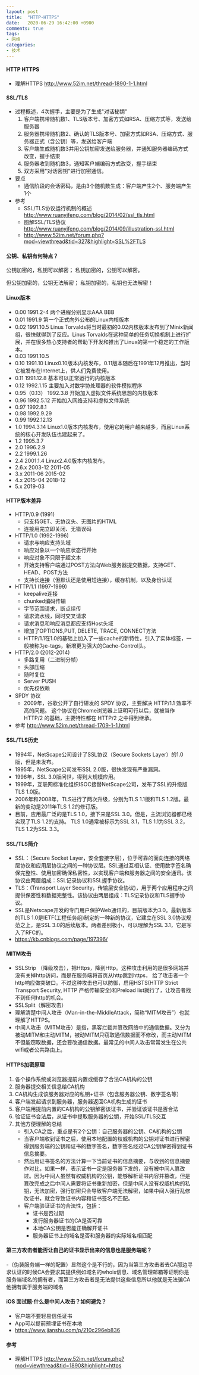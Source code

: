 ```yaml
---
layout: post
title:  "HTTP-HTTPS"
date:   2020-06-29 16:42:00 +0900
comments: true
tags:
- 网络
categories:
- 技术
---
```

#### HTTP HTTPS 
- 理解HTTPS <http://www.52im.net/thread-1890-1-1.html>

#### SSL/TLS 
- 过程概述，4次握手，主要是为了生成"对话秘钥"
    1. 客户端携带随机数1、TLS版本号、加密方式如RSA、压缩方式等，发送给服务器
    2. 服务器携带随机数2、确认的TLS版本号、加密方式如RSA、压缩方式、服务器正式（含公钥）等，发送给客户端
    3. 客户端生成随机数3并用公钥加密发送给服务器，并通知服务器编码方式改变，握手结束
    4. 服务器收到随机数3，通知客户端编码方式改变，握手结束
    3. 双方采用"对话密钥"进行加密通信。
- 要点
    - 通信阶段的会话密码，是由3个随机数生成：客户端产生2个、服务端产生1个
- 参考
    - SSL/TLS协议运行机制的概述 <http://www.ruanyifeng.com/blog/2014/02/ssl_tls.html>
    - 图解SSL/TLS协议 <http://www.ruanyifeng.com/blog/2014/09/illustration-ssl.html>
    - <http://www.52im.net/forum.php?mod=viewthread&tid=327&highlight=SSL%2FTLS>

#### 公钥、私钥有何特点？
公钥加密的，私钥可以解密；
私钥加密的，公钥可以解密。

但公钥加密的，公钥无法解密；
私钥加密的，私钥也无法解密！
 
#### Linux版本
- 0.00  1991.2-4 两个进程分别显示AAA BBB
- 0.01  1991.9 第一个正式向外公布的Linux内核版本
- 0.02  1991.10.5 Linus Torvalds将当时最初的0.02内核版本发布到了Minix新闻组，很快就得到了反应。Linus Torvalds在这种简单的任务切换机制上进行扩展，并在很多热心支持者的帮助下开发和推出了Linux的第一个稳定的工作版本。
- 0.03  1991.10.5
- 0.10  1991.10 Linux0.10版本内核发布，0.11版本随后在1991年12月推出，当时它被发布在Internet上，供人们免费使用。
- 0.11  1991.12.8 基本可以正常运行的内核版本
- 0.12  1992.1.15 主要加入对数学协处理器的软件模拟程序
- 0.95（0.13） 1992.3.8 开始加入虚拟文件系统思想的内核版本
- 0.96  1992.5.12 开始加入网络支持和虚拟文件系统
- 0.97  1992.8.1
- 0.98  1992.9.29
- 0.99  1992.12.13
- 1.0   1994.3.14 Linux1.0版本内核发布，使用它的用户越来越多，而且Linux系统的核心开发队伍也建起来了。
- 1.2   1995.3.7
- 2.0   1996.2.9
- 2.2   1999.1.26
- 2.4   2001.1.4 Linux2.4.0版本内核发布。
- 2.6.x 2003-12 2011-05
- 3.x   2011-06 2015-02
- 4.x   2015-04 2018-12
- 5.x   2019-03
 
#### HTTP版本差异
- HTTP/0.9 (1991)
    - 只支持GET、无协议头、无图片的HTML
    - 连接用完立即关闭、无错误码
- HTTP/1.0 (1992-1996)
    - 请求与响应支持头域
    - 响应对象以一个响应状态行开始
    - 响应对象不只限于超文本
    - 开始支持客户端通过POST方法向Web服务器提交数据，支持GET、HEAD、POST方法
    - 支持长连接（但默认还是使用短连接），缓存机制，以及身份认证 
- HTTP/1.1 (1997-1999)
    - keepalive连接
    - chunked编码传输 
    - 字节范围请求，断点续传
    - 请求流水线，同时交叉请求
    - 请求消息和响应消息都应支持Host头域
    - 增加了OPTIONS,PUT, DELETE, TRACE, CONNECT方法
    - HTTP/1.1在1.0的基础上加入了一些cache的新特性，引入了实体标签，一般被称为e-tags，新增更为强大的Cache-Control头。 
- HTTP/2.0 (2012-2014)
    - 多路复用（二进制分帧）
    - 头部压缩
    - 随时复位
    - Server PUSH
    - 优先权依赖
- SPDY 协议
    - 2009年，谷歌公开了自行研发的 SPDY 协议，主要解决 HTTP/1.1 效率不高的问题。
      这个协议在Chrome浏览器上证明可行以后，就被当作 HTTP/2 的基础，主要特性都在 HTTP/2 之中得到继承。
- 参考 <http://www.52im.net/thread-1709-1-1.html>

#### SSL/TLS历史
- 1994年，NetScape公司设计了SSL协议（Secure Sockets Layer）的1.0版，但是未发布。
- 1995年，NetScape公司发布SSL 2.0版，很快发现有严重漏洞。
- 1996年，SSL 3.0版问世，得到大规模应用。
- 1999年，互联网标准化组织ISOC接替NetScape公司，发布了SSL的升级版TLS 1.0版。
- 2006年和2008年，TLS进行了两次升级，分别为TLS 1.1版和TLS 1.2版。最新的变动是2011年TLS 1.2的修订版。
- 目前，应用最广泛的是TLS 1.0，接下来是SSL 3.0。但是，主流浏览器都已经实现了TLS 1.2的支持。
  TLS 1.0通常被标示为SSL 3.1，TLS 1.1为SSL 3.2，TLS 1.2为SSL 3.3。

#### SSL/TLS简介
- SSL：（Secure Socket Layer，安全套接字层），位于可靠的面向连接的网络层协议和应用层协议之间的一种协议层。SSL通过互相认证、使用数字签名确保完整性、使用加密确保私密性，以实现客户端和服务器之间的安全通讯。该协议由两层组成：SSL记录协议和SSL握手协议。
- TLS：(Transport Layer Security，传输层安全协议)，用于两个应用程序之间提供保密性和数据完整性。该协议由两层组成：TLS记录协议和TLS握手协议。
- SSL是Netscape开发的专门用户保护Web通讯的，目前版本为3.0。最新版本的TLS 1.0是IETF(工程任务组)制定的一种新的协议，它建立在SSL 3.0协议规范之上，是SSL 3.0的后续版本。两者差别极小，可以理解为SSL 3.1，它是写入了RFC的。 
- <https://kb.cnblogs.com/page/197396/>

#### MITM攻击
- SSLStrip （降级攻击），把Https，降到Http。这种攻击利用的是很多网站并没有关掉http访问，而是在服务端将首页从http跳到https，
    给了攻击者一个http响应做突破口。不过这种攻击也可以防御，启用HSTS(HTTP Strict Transport Security, HTTP 严格传输安全)和Preload list就行了，让攻击者找不到任何http的机会。
- SSLSplit（解密攻击）
- 理解清楚中间人攻击（Man-in-the-MiddleAttack，简称“MITM攻击”）也就理解了HTTPS。
- 中间人攻击（MITM攻击）是指，黑客拦截并篡改网络中的通信数据。又分为被动MITM和主动MITM，被动MITM只窃取通信数据而不修改，而主动MITM不但能窃取数据，还会篡改通信数据。最常见的中间人攻击常常发生在公共wifi或者公共路由上。

#### HTTPS加密原理
1. 各个操作系统或浏览器提前内置或缓存了合法CA机构的公钥
1. 服务器提交相关信息给CA机构
1. CA机构生成该服务器对应的私钥+证书（包含服务器公钥、数字签名等）
1. 客户端发起请求到服务器，服务器返回CA机构生成的证书
1. 客户端用提前内置的CA机构的公钥解密该证书，并验证该证书是否合法
1. 验证证书合法后，从证书中提取服务器的公钥，开始SSL/TLS交互
1. 其他方便理解的总结
    - 引入CA之后，重点是有2个公钥：自己服务器的公钥、CA机构的公钥
    - 当客户端收到证书之后，使用本地配置的权威机构的公钥对证书进行解密得到服务端的公钥和证书的数字签名，数字签名经过CA公钥解密得到证书信息摘要。
    - 然后用证书签名的方法计算一下当前证书的信息摘要，与收到的信息摘要作对比，如果一样，表示证书一定是服务器下发的，没有被中间人篡改过。因为中间人虽然有权威机构的公钥，能够解析证书内容并篡改，但是篡改完成之后中间人需要将证书重新加密，但是中间人没有权威机构的私钥，无法加密，强行加密只会导致客户端无法解密，如果中间人强行乱修改证书，就会导致证书内容和证书签名不匹配。
    - 客户端验证证书的合法性，包括：
        - 证书是否过期
        - 发行服务器证书的CA是否可靠
        - 本地CA公钥是否能正确解开证书
        - 服务器证书上的域名是否和服务器的实际域名相匹配
    
#### 第三方攻击者能否让自己的证书显示出来的信息也是服务端呢？
-（伪装服务端一样的配置）显然这个是不行的，因为当第三方攻击者去CA那边寻求认证的时候CA会要求其提供例如域名的whois信息、域名管理邮箱等证明你是服务端域名的拥有者，而第三方攻击者是无法提供这些信息所以他就是无法骗CA他拥有属于服务端的域名

#### iOS 面试题·什么是中间人攻击？如何避免？
- 客户端不要轻易信任证书
- App可以提前预埋证书在本地
- <https://www.jianshu.com/p/210c296eb836>

#### 参考
- 理解HTTPS <http://www.52im.net/forum.php?mod=viewthread&tid=1890&highlight=https>
